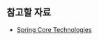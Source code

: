 ## 참고할 자료

- [Spring Core Technologies](https://docs.spring.io/spring-framework/docs/current/reference/html/core.html)
